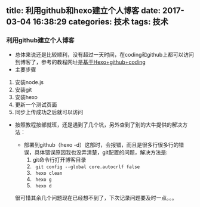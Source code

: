 title: 利用github和hexo建立个人博客
date: 2017-03-04 16:38:29
categories: 技术
tags: 技术
---



### 利用github建立个人博客
- 总体来说还是比较顺利，没有超过一天时间，在coding和github上都可以访问到博客了，参考的教程网址是[基于Hexo+github+coding](http://ookamiantd.top/2017/build-blog-hexo-base/)
- 主要步骤
1. 安装node.js
2. 安装git
3. 安装hexo
4. 更新一个测试页面
5. 同步上传成功之后就可以访问

- 按照教程按部就班，还是遇到了几个坑，另外查到了别的大牛提供的解决方法：
    - 部署到github（hexo -d）这部时，会报错，而且是很多行很多行的错误，具体错误原因我也没弄清楚，git配置的问题，解决方法是:
        1. git命令行打开博客目录
        2. ` git config --global core.autocrlf false`
        3. ` hexo clean`
        4. ` hexo g`
        5. ` hexo d`

   很可惜其余几个问题现在已经想不到了，下次记录问题要及时一点。。。
